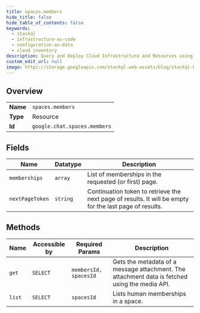 ```yaml
---
title: spaces.members
hide_title: false
hide_table_of_contents: false
keywords:
  - stackql
  - infrastructure-as-code
  - configuration-as-data
  - cloud inventory
description: Query and Deploy Cloud Infrastructure and Resources using SQL
custom_edit_url: null
image: https://storage.googleapis.com/stackql-web-assets/blog/stackql-blog-post-featured-image.png
---
```

  
    

## Overview
<table><tbody>
<tr><td><b>Name</b></td><td><code>spaces.members</code></td></tr>
<tr><td><b>Type</b></td><td>Resource</td></tr>
<tr><td><b>Id</b></td><td><code>google.chat.spaces.members</code></td></tr>
</tbody></table>

## Fields
| Name | Datatype | Description |
| ---- | -------- | ----------- |
| `memberships` | `array` | List of memberships in the requested (or first) page. |
| `nextPageToken` | `string` | Continuation token to retrieve the next page of results. It will be empty for the last page of results. |
## Methods
| Name | Accessible by | Required Params | Description |
| ---- | ------------- | --------------- | ----------- |
| `get` | `SELECT` | `membersId, spacesId` | Gets the metadata of a message attachment. The attachment data is fetched using the media API. |
| `list` | `SELECT` | `spacesId` | Lists human memberships in a space. |
